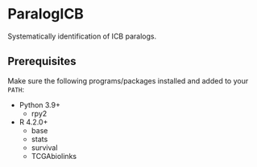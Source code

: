 # ParalogICB
Systematically identification of ICB paralogs.

##  Prerequisites
Make sure the following programs/packages installed and added to your `PATH`:
- Python 3.9+
  - rpy2
- R 4.2.0+
  - base
  - stats
  - survival
  - TCGAbiolinks
